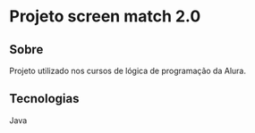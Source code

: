 <h1>Projeto screen match 2.0</h1>

<h2> Sobre</h2>
<p>Projeto utilizado nos cursos de lógica de programação da Alura.</p>

## Tecnologias
<div>
  <p>Java</p>
</div>
